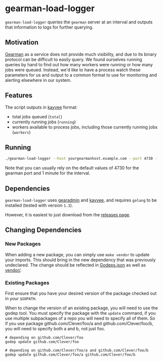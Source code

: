 # gearman-load-logger

`gearman-load-logger` queries the `gearman` server at an interval and outputs that information to logs for further querying.

## Motivation

[Gearman](http://gearman.org/) as a service does not provide much visibility, and due to its binary protocol can be difficult to easily query. We found ourselves running queries by hand to find out how many workers were running or how many jobs were queued. Instead, we'd like to have a process watch these parameters for us and output to a common format to use for monitoring and alerting elsewhere in our system.

## Features

The script outputs in [kayvee](https://github.com/Clever/kayvee) format:
- total jobs queued (`total`)
- currently running jobs (`running`)
- workers available to process jobs, including those currently running jobs (`workers`)

## Running

```bash
./gearman-load-logger --host yourgearmanhost.example.com --port 4730 --interval 1m
```

Note that you can usually rely on the default values of 4730 for the gearman port and 1 minute for the interval.

## Dependencies

`gearman-load-logger` uses [gearadmin](https://github.com/Clever/gearadmin) and [kayvee](https://github.com/Clever/kayvee), and requires `golang` to be installed (tested with version `1.3`).

However, it is easiest to just download from the [releases page](https://github.com/Clever/gearman-load-logger/releases).

## Changing Dependencies

### New Packages

When adding a new package, you can simply use `make vendor` to update your imports.
This should bring in the new dependency that was previously undeclared.
The change should be reflected in [Godeps.json](Godeps/Godeps.json) as well as [vendor/](vendor/).

### Existing Packages

First ensure that you have your desired version of the package checked out in your `$GOPATH`.

When to change the version of an existing package, you will need to use the godep tool.
You must specify the package with the `update` command, if you use multiple subpackages of a repo you will need to specify all of them.
So if you use package github.com/Clever/foo/a and github.com/Clever/foo/b, you will need to specify both a and b, not just foo.

```
# depending on github.com/Clever/foo
godep update github.com/Clever/foo

# depending on github.com/Clever/foo/a and github.com/Clever/foo/b
godep update github.com/Clever/foo/a github.com/Clever/foo/b
```

